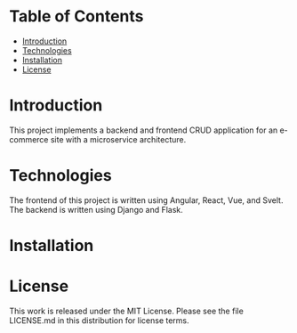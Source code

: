 # Table of Contents
* [Introduction](#Introduction)
* [Technologies](#Technologies)
* [Installation](#Installation)
* [License](#License)

# Introduction
This project implements a backend and frontend CRUD application for an e-commerce site with a microservice architecture.

# Technologies
The frontend of this project is written using Angular, React, Vue, and Svelt.
The backend is written using Django and Flask.

# Installation

# License
This work is released under the MIT License. Please see the file LICENSE.md in this distribution for license terms.
